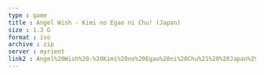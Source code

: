 ```yaml
---
type : game
title : Angel Wish - Kimi no Egao ni Chu! (Japan)
size : 1.3 G
format : iso
archive : zip
server : myrient
link2 : Angel%20Wish%20-%20Kimi%20no%20Egao%20ni%20Chu%21%20%28Japan%29
---
```

